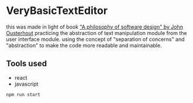 # VeryBasicTextEditor

this was made in light of book ["A philosophy of software design" by John Ousterhout](https://www.amazon.com/Philosophy-Software-Design-John-Ousterhout/dp/1732102201)
practicing the abstraction of text manipulation module from the user interface module. using the concept of "separation of concerns" and "abstraction" to make the code more readable and maintainable.

## Tools used
- react
- javascript

```bash
npm run start
```

